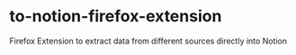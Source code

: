 # to-notion-firefox-extension
Firefox Extension to extract data from different sources directly into Notion
